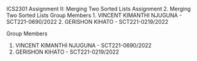 ICS2301 Assignment II: Merging Two Sorted Lists
Assignment 2. Merging Two Sorted Lists Group Members 1. VINCENT KIMANTHI NJUGUNA - SCT221-0690/2022 2. GERISHON KIHATO - SCT221-0219/2022

Group Members
  1. VINCENT KIMANTHI NJUGUNA - SCT221-0690/2022
  2. GERISHON KIHATO - SCT221-0219/2022
